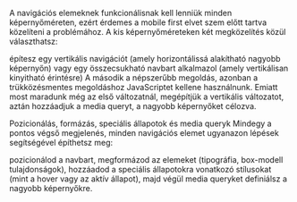 A navigációs elemeknek funkcionálisnak kell lenniük minden képernyőméreten, ezért érdemes a mobile first elvet szem előtt tartva közelíteni a problémához. A kis képernyőméreteken két megközelítés közül választhatsz:

építesz egy vertikális navigációt (amely horizontálissá alakítható nagyobb képernyőn) vagy
egy összecsukható navbart alkalmazol (amely vertikálisan kinyitható érintésre)
A második a népszerűbb megoldás, azonban a trükközésmentes megoldáshoz JavaScriptet kellene használnunk. Emiatt most maradunk még az első változatnál, megépítjük a vertikális változatot, aztán hozzáadjuk a media queryt, a nagyobb képernyőket célozva.

Pozicionálás, formázás, speciális állapotok és media queryk
Mindegy a pontos végső megjelenés, minden navigációs elemet ugyanazon lépések segítségével építhetsz meg:

pozicionálod a navbart,
megformázod az elemeket (tipográfia, box-modell tulajdonságok),
hozzáadod a speciális állapotokra vonatkozó stílusokat (mint a hover vagy az aktív állapot), majd végül
media queryket definiálsz a nagyobb képernyőkre.